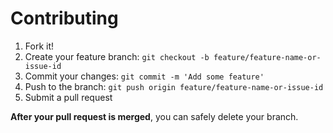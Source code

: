 # Contributing

1. Fork it!
2. Create your feature branch: `git checkout -b feature/feature-name-or-issue-id`
3. Commit your changes: `git commit -m 'Add some feature'`
4. Push to the branch: `git push origin feature/feature-name-or-issue-id`
5. Submit a pull request

**After your pull request is merged**, you can safely delete your branch.

